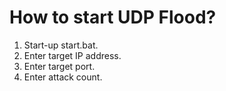 # How to start UDP Flood?
1. Start-up start.bat.
2. Enter target IP address.
3. Enter target port.
4. Enter attack count.